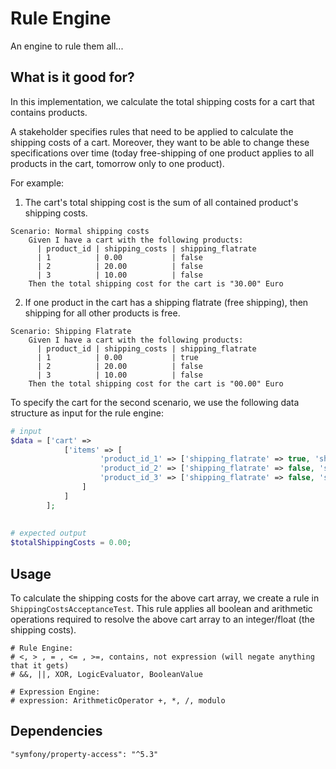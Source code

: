 # Rule Engine
An engine to rule them all... 

## What is it good for?
In this implementation, we calculate the total shipping costs for a cart that contains products.

A stakeholder specifies rules that need to be applied to calculate the shipping costs of a cart.
Moreover, they want to be able to change these specifications over time 
(today free-shipping of one product applies to all products in the cart, 
tomorrow only to one product).

For example:
1) The cart's total shipping cost is the sum of all contained product's shipping costs.
```behat
Scenario: Normal shipping costs
    Given I have a cart with the following products:
      | product_id | shipping_costs | shipping_flatrate
      | 1          | 0.00           | false
      | 2          | 20.00          | false
      | 3          | 10.00          | false
    Then the total shipping cost for the cart is "30.00" Euro
```
2) If one product in the cart has a shipping flatrate (free shipping), 
   then shipping for all other products is free.
```behat
Scenario: Shipping Flatrate
    Given I have a cart with the following products:
      | product_id | shipping_costs | shipping_flatrate
      | 1          | 0.00           | true
      | 2          | 20.00          | false
      | 3          | 10.00          | false
    Then the total shipping cost for the cart is "00.00" Euro
```

To specify the cart for the second scenario, 
we use the following data structure as input for the rule engine:
```php
# input
$data = ['cart' => 
            ['items' => [
                    'product_id_1' => ['shipping_flatrate' => true, 'shipping_cost' => 0.00],
                    'product_id_2' => ['shipping_flatrate' => false, 'shipping_cost' => 20.00],
                    'product_id_3' => ['shipping_flatrate' => false, 'shipping_cost' => 10.00],
                ]
            ]
        ];
        
        
# expected output
$totalShippingCosts = 0.00;
```

## Usage
To calculate the shipping costs for the above cart array, we create a rule in 
`ShippingCostsAcceptanceTest`. This rule applies all boolean
and arithmetic operations required to resolve the above cart array to an integer/float 
(the shipping costs).

    # Rule Engine:
    # <, > , = , <= , >=, contains, not expression (will negate anything that it gets)
    # &&, ||, XOR, LogicEvaluator, BooleanValue

    # Expression Engine:
    # expression: ArithmeticOperator +, *, /, modulo

## Dependencies
```
"symfony/property-access": "^5.3"
```

